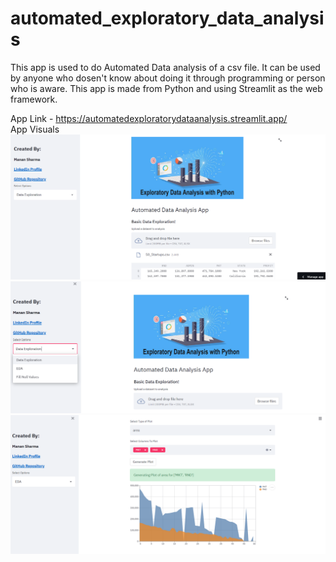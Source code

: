 # automated_exploratory_data_analysis

This app is used to do Automated Data analysis of a csv file. It can be used by anyone who dosen't know about doing it through programming or person who is aware.
This app is made from Python and using Streamlit as the web framework.

App Link - https://automatedexploratorydataanalysis.streamlit.app/
<br>
App Visuals
<img src = "https://github.com/manansharma27/automated_exploratory_data_analysis/blob/main/img1.PNG">
<img src = "https://github.com/manansharma27/automated_exploratory_data_analysis/blob/main/img3.PNG">
<img src = "https://github.com/manansharma27/automated_exploratory_data_analysis/blob/main/img4.PNG">

